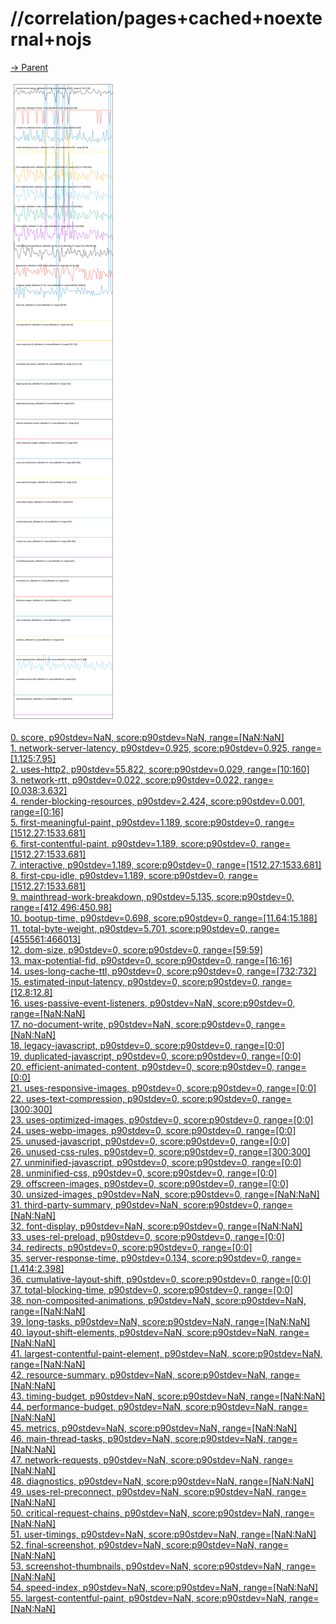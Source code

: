 
# //correlation/pages+cached+noexternal+nojs

[→ Parent](../..)

![PLOT: correlation](./correlation.svg)

[0. score, p90stdev=NaN, score:p90stdev=NaN, range=[NaN:NaN]](../../meta/score/samples/pages+cached+noexternal+nojs)  
[1. network-server-latency, p90stdev=0.925, score:p90stdev=0.925, range=[1.125:7.95]](../../network-server-latency/samples/pages+cached+noexternal+nojs/)  
[2. uses-http2, p90stdev=55.822, score:p90stdev=0.029, range=[10:160]](../../uses-http2/samples/pages+cached+noexternal+nojs/)  
[3. network-rtt, p90stdev=0.022, score:p90stdev=0.022, range=[0.038:3.632]](../../network-rtt/samples/pages+cached+noexternal+nojs/)  
[4. render-blocking-resources, p90stdev=2.424, score:p90stdev=0.001, range=[0:16]](../../render-blocking-resources/samples/pages+cached+noexternal+nojs/)  
[5. first-meaningful-paint, p90stdev=1.189, score:p90stdev=0, range=[1512.27:1533.681]](../../first-meaningful-paint/samples/pages+cached+noexternal+nojs/)  
[6. first-contentful-paint, p90stdev=1.189, score:p90stdev=0, range=[1512.27:1533.681]](../../first-contentful-paint/samples/pages+cached+noexternal+nojs/)  
[7. interactive, p90stdev=1.189, score:p90stdev=0, range=[1512.27:1533.681]](../../interactive/samples/pages+cached+noexternal+nojs/)  
[8. first-cpu-idle, p90stdev=1.189, score:p90stdev=0, range=[1512.27:1533.681]](../../first-cpu-idle/samples/pages+cached+noexternal+nojs/)  
[9. mainthread-work-breakdown, p90stdev=5.135, score:p90stdev=0, range=[412.496:450.98]](../../mainthread-work-breakdown/samples/pages+cached+noexternal+nojs/)  
[10. bootup-time, p90stdev=0.698, score:p90stdev=0, range=[11.64:15.188]](../../bootup-time/samples/pages+cached+noexternal+nojs/)  
[11. total-byte-weight, p90stdev=5.701, score:p90stdev=0, range=[455561:466013]](../../total-byte-weight/samples/pages+cached+noexternal+nojs/)  
[12. dom-size, p90stdev=0, score:p90stdev=0, range=[59:59]](../../dom-size/samples/pages+cached+noexternal+nojs/)  
[13. max-potential-fid, p90stdev=0, score:p90stdev=0, range=[16:16]](../../max-potential-fid/samples/pages+cached+noexternal+nojs/)  
[14. uses-long-cache-ttl, p90stdev=0, score:p90stdev=0, range=[732:732]](../../uses-long-cache-ttl/samples/pages+cached+noexternal+nojs/)  
[15. estimated-input-latency, p90stdev=0, score:p90stdev=0, range=[12.8:12.8]](../../estimated-input-latency/samples/pages+cached+noexternal+nojs/)  
[16. uses-passive-event-listeners, p90stdev=NaN, score:p90stdev=0, range=[NaN:NaN]](../../uses-passive-event-listeners/samples/pages+cached+noexternal+nojs/)  
[17. no-document-write, p90stdev=NaN, score:p90stdev=0, range=[NaN:NaN]](../../no-document-write/samples/pages+cached+noexternal+nojs/)  
[18. legacy-javascript, p90stdev=0, score:p90stdev=0, range=[0:0]](../../legacy-javascript/samples/pages+cached+noexternal+nojs/)  
[19. duplicated-javascript, p90stdev=0, score:p90stdev=0, range=[0:0]](../../duplicated-javascript/samples/pages+cached+noexternal+nojs/)  
[20. efficient-animated-content, p90stdev=0, score:p90stdev=0, range=[0:0]](../../efficient-animated-content/samples/pages+cached+noexternal+nojs/)  
[21. uses-responsive-images, p90stdev=0, score:p90stdev=0, range=[0:0]](../../uses-responsive-images/samples/pages+cached+noexternal+nojs/)  
[22. uses-text-compression, p90stdev=0, score:p90stdev=0, range=[300:300]](../../uses-text-compression/samples/pages+cached+noexternal+nojs/)  
[23. uses-optimized-images, p90stdev=0, score:p90stdev=0, range=[0:0]](../../uses-optimized-images/samples/pages+cached+noexternal+nojs/)  
[24. uses-webp-images, p90stdev=0, score:p90stdev=0, range=[0:0]](../../uses-webp-images/samples/pages+cached+noexternal+nojs/)  
[25. unused-javascript, p90stdev=0, score:p90stdev=0, range=[0:0]](../../unused-javascript/samples/pages+cached+noexternal+nojs/)  
[26. unused-css-rules, p90stdev=0, score:p90stdev=0, range=[300:300]](../../unused-css-rules/samples/pages+cached+noexternal+nojs/)  
[27. unminified-javascript, p90stdev=0, score:p90stdev=0, range=[0:0]](../../unminified-javascript/samples/pages+cached+noexternal+nojs/)  
[28. unminified-css, p90stdev=0, score:p90stdev=0, range=[0:0]](../../unminified-css/samples/pages+cached+noexternal+nojs/)  
[29. offscreen-images, p90stdev=0, score:p90stdev=0, range=[0:0]](../../offscreen-images/samples/pages+cached+noexternal+nojs/)  
[30. unsized-images, p90stdev=NaN, score:p90stdev=0, range=[NaN:NaN]](../../unsized-images/samples/pages+cached+noexternal+nojs/)  
[31. third-party-summary, p90stdev=NaN, score:p90stdev=0, range=[NaN:NaN]](../../third-party-summary/samples/pages+cached+noexternal+nojs/)  
[32. font-display, p90stdev=NaN, score:p90stdev=0, range=[NaN:NaN]](../../font-display/samples/pages+cached+noexternal+nojs/)  
[33. uses-rel-preload, p90stdev=0, score:p90stdev=0, range=[0:0]](../../uses-rel-preload/samples/pages+cached+noexternal+nojs/)  
[34. redirects, p90stdev=0, score:p90stdev=0, range=[0:0]](../../redirects/samples/pages+cached+noexternal+nojs/)  
[35. server-response-time, p90stdev=0.134, score:p90stdev=0, range=[1.414:2.398]](../../server-response-time/samples/pages+cached+noexternal+nojs/)  
[36. cumulative-layout-shift, p90stdev=0, score:p90stdev=0, range=[0:0]](../../cumulative-layout-shift/samples/pages+cached+noexternal+nojs/)  
[37. total-blocking-time, p90stdev=0, score:p90stdev=0, range=[0:0]](../../total-blocking-time/samples/pages+cached+noexternal+nojs/)  
[38. non-composited-animations, p90stdev=NaN, score:p90stdev=NaN, range=[NaN:NaN]](../../non-composited-animations/samples/pages+cached+noexternal+nojs/)  
[39. long-tasks, p90stdev=NaN, score:p90stdev=NaN, range=[NaN:NaN]](../../long-tasks/samples/pages+cached+noexternal+nojs/)  
[40. layout-shift-elements, p90stdev=NaN, score:p90stdev=NaN, range=[NaN:NaN]](../../layout-shift-elements/samples/pages+cached+noexternal+nojs/)  
[41. largest-contentful-paint-element, p90stdev=NaN, score:p90stdev=NaN, range=[NaN:NaN]](../../largest-contentful-paint-element/samples/pages+cached+noexternal+nojs/)  
[42. resource-summary, p90stdev=NaN, score:p90stdev=NaN, range=[NaN:NaN]](../../resource-summary/samples/pages+cached+noexternal+nojs/)  
[43. timing-budget, p90stdev=NaN, score:p90stdev=NaN, range=[NaN:NaN]](../../timing-budget/samples/pages+cached+noexternal+nojs/)  
[44. performance-budget, p90stdev=NaN, score:p90stdev=NaN, range=[NaN:NaN]](../../performance-budget/samples/pages+cached+noexternal+nojs/)  
[45. metrics, p90stdev=NaN, score:p90stdev=NaN, range=[NaN:NaN]](../../metrics/samples/pages+cached+noexternal+nojs/)  
[46. main-thread-tasks, p90stdev=NaN, score:p90stdev=NaN, range=[NaN:NaN]](../../main-thread-tasks/samples/pages+cached+noexternal+nojs/)  
[47. network-requests, p90stdev=NaN, score:p90stdev=NaN, range=[NaN:NaN]](../../network-requests/samples/pages+cached+noexternal+nojs/)  
[48. diagnostics, p90stdev=NaN, score:p90stdev=NaN, range=[NaN:NaN]](../../diagnostics/samples/pages+cached+noexternal+nojs/)  
[49. uses-rel-preconnect, p90stdev=NaN, score:p90stdev=NaN, range=[NaN:NaN]](../../uses-rel-preconnect/samples/pages+cached+noexternal+nojs/)  
[50. critical-request-chains, p90stdev=NaN, score:p90stdev=NaN, range=[NaN:NaN]](../../critical-request-chains/samples/pages+cached+noexternal+nojs/)  
[51. user-timings, p90stdev=NaN, score:p90stdev=NaN, range=[NaN:NaN]](../../user-timings/samples/pages+cached+noexternal+nojs/)  
[52. final-screenshot, p90stdev=NaN, score:p90stdev=NaN, range=[NaN:NaN]](../../final-screenshot/samples/pages+cached+noexternal+nojs/)  
[53. screenshot-thumbnails, p90stdev=NaN, score:p90stdev=NaN, range=[NaN:NaN]](../../screenshot-thumbnails/samples/pages+cached+noexternal+nojs/)  
[54. speed-index, p90stdev=NaN, score:p90stdev=NaN, range=[NaN:NaN]](../../speed-index/samples/pages+cached+noexternal+nojs/)  
[55. largest-contentful-paint, p90stdev=NaN, score:p90stdev=NaN, range=[NaN:NaN]](../../largest-contentful-paint/samples/pages+cached+noexternal+nojs/)  
